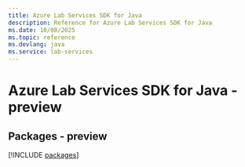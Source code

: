 ```yaml
---
title: Azure Lab Services SDK for Java
description: Reference for Azure Lab Services SDK for Java
ms.date: 10/08/2025
ms.topic: reference
ms.devlang: java
ms.service: lab-services
---
```

# Azure Lab Services SDK for Java - preview
## Packages - preview
[!INCLUDE [packages](lab-services-index.md)]